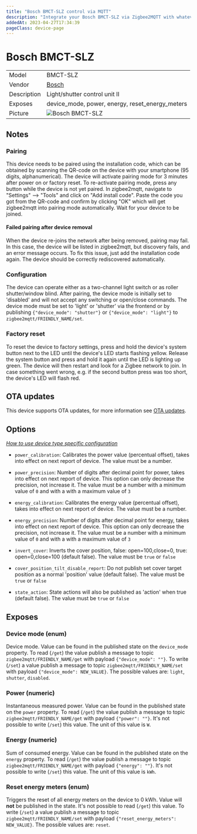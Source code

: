 ```yaml
---
title: "Bosch BMCT-SLZ control via MQTT"
description: "Integrate your Bosch BMCT-SLZ via Zigbee2MQTT with whatever smart home infrastructure you are using without the vendor's bridge or gateway."
addedAt: 2023-04-27T17:34:39
pageClass: device-page
---
```


<!-- !!!! -->
<!-- ATTENTION: This file is auto-generated through docgen! -->
<!-- You can only edit the "Notes"-Section between the two comment lines "Notes BEGIN" and "Notes END". -->
<!-- Do not use h1 or h2 heading within "## Notes"-Section. -->
<!-- !!!! -->

# Bosch BMCT-SLZ

|     |     |
|-----|-----|
| Model | BMCT-SLZ  |
| Vendor  | [Bosch](/supported-devices/#v=Bosch)  |
| Description | Light/shutter control unit II |
| Exposes | device_mode, power, energy, reset_energy_meters |
| Picture | ![Bosch BMCT-SLZ](https://www.zigbee2mqtt.io/images/devices/BMCT-SLZ.png) |


<!-- Notes BEGIN: You can edit here. Add "## Notes" headline if not already present. -->
## Notes

### Pairing
This device needs to be paired using the installation code, which can be obtained by scanning the QR-code on the device with your smartphone (95 digits, alphanumerical). The device will activate pairing mode for 3 minutes after power on or factory reset. To re-activate pairing mode, press any button while the device is not yet paired. In zigbee2mqtt, navigate to  "Settings" --> "Tools" and click on "Add install code". Paste the code you got from the QR-code and confirm by clicking "OK" which will get zigbee2mqtt into pairing mode automatically. Wait for your device to be joined.

#### Failed pairing after device removal
When the device re-joins the network after being removed, pairing may fail. In this case, the device will be listed in zigbee2mqtt, but discovery fails, and an error message occurs. To fix this issue, just add the installation code again. The device should be correctly rediscovered automatically.

### Configuration
The device can operate either as a two-channel light switch or as roller shutter/window blind. After pairing, the device mode is initially set to 'disabled' and will not accept any switching or open/close commands. The device mode must be set to 'light' or 'shutter' via the frontend or by publishing `{"device_mode": "shutter"}` or `{"device_mode": "light"}` to `zigbee2mqtt/FRIENDLY_NAME/set`.

### Factory reset
To reset the device to factory settings, press and hold the device's system button next to the LED until the device's LED starts flashing yellow. Release the system button and press and hold it again until the LED is lighting up green. The device will then restart and look for a Zigbee network to join. In case something went wrong, e.g. if the second button press was too short, the device's LED will flash red.
<!-- Notes END: Do not edit below this line -->


## OTA updates
This device supports OTA updates, for more information see [OTA updates](../guide/usage/ota_updates.md).


## Options
*[How to use device type specific configuration](../guide/configuration/devices-groups.md#specific-device-options)*

* `power_calibration`: Calibrates the power value (percentual offset), takes into effect on next report of device. The value must be a number.

* `power_precision`: Number of digits after decimal point for power, takes into effect on next report of device. This option can only decrease the precision, not increase it. The value must be a number with a minimum value of `0` and with a with a maximum value of `3`

* `energy_calibration`: Calibrates the energy value (percentual offset), takes into effect on next report of device. The value must be a number.

* `energy_precision`: Number of digits after decimal point for energy, takes into effect on next report of device. This option can only decrease the precision, not increase it. The value must be a number with a minimum value of `0` and with a with a maximum value of `3`

* `invert_cover`: Inverts the cover position, false: open=100,close=0, true: open=0,close=100 (default false). The value must be `true` or `false`

* `cover_position_tilt_disable_report`: Do not publish set cover target position as a normal 'position' value (default false). The value must be `true` or `false`

* `state_action`: State actions will also be published as 'action' when true (default false). The value must be `true` or `false`


## Exposes

### Device mode (enum)
Device mode.
Value can be found in the published state on the `device_mode` property.
To read (`/get`) the value publish a message to topic `zigbee2mqtt/FRIENDLY_NAME/get` with payload `{"device_mode": ""}`.
To write (`/set`) a value publish a message to topic `zigbee2mqtt/FRIENDLY_NAME/set` with payload `{"device_mode": NEW_VALUE}`.
The possible values are: `light`, `shutter`, `disabled`.

### Power (numeric)
Instantaneous measured power.
Value can be found in the published state on the `power` property.
To read (`/get`) the value publish a message to topic `zigbee2mqtt/FRIENDLY_NAME/get` with payload `{"power": ""}`.
It's not possible to write (`/set`) this value.
The unit of this value is `W`.

### Energy (numeric)
Sum of consumed energy.
Value can be found in the published state on the `energy` property.
To read (`/get`) the value publish a message to topic `zigbee2mqtt/FRIENDLY_NAME/get` with payload `{"energy": ""}`.
It's not possible to write (`/set`) this value.
The unit of this value is `kWh`.

### Reset energy meters (enum)
Triggers the reset of all energy meters on the device to 0 kWh.
Value will **not** be published in the state.
It's not possible to read (`/get`) this value.
To write (`/set`) a value publish a message to topic `zigbee2mqtt/FRIENDLY_NAME/set` with payload `{"reset_energy_meters": NEW_VALUE}`.
The possible values are: `reset`.

